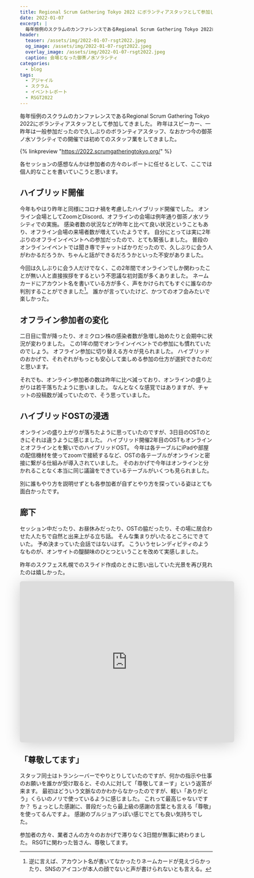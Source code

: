 ```yaml
---
title: Regional Scrum Gathering Tokyo 2022 にボランティアスタッフとして参加してきた
date: 2022-01-07
excerpt: |
  毎年恒例のスクラムのカンファレンスであるRegional Scrum Gathering Tokyo 2022にボランティアスタッフとして参加してきました。
header:
  teaser: /assets/img/2022-01-07-rsgt2022.jpeg
  og_image: /assets/img/2022-01-07-rsgt2022.jpeg
  overlay_image: /assets/img/2022-01-07-rsgt2022.jpeg
  caption: 会場となった御茶ノ水ソラシティ
categories:
  - blog
tags:
  - アジャイル
  - スクラム
  - イベントレポート
  - RSGT2022
---
```


毎年恒例のスクラムのカンファレンスであるRegional Scrum Gathering Tokyo 2022にボランティアスタッフとして参加してきました。
昨年はスピーカー、一昨年は一般参加だったので久しぶりのボランティアスタッフ、なおかつ今の御茶ノ水ソラシティでの開催では初めてのスタッフ業をしてきました。

{% linkpreview "https://2022.scrumgatheringtokyo.org/" %}

各セッションの感想なんかは参加者の方々のレポートに任せるとして、ここでは個人的なことを書いていこうと思います。

## ハイブリッド開催

今年もやはり昨年と同様にコロナ禍を考慮したハイブリッド開催でした。
オンライン会場としてZoomとDiscord、オフラインの会場は例年通り御茶ノ水ソラシティでの実施。
感染者数の状況などが昨年と比べて良い状況ということもあり、オフライン会場の来場者数が増えていたようです。
自分にとっては実に2年ぶりのオフラインイベントへの参加だったので、とても緊張しました。
普段のオンラインイベントでは聞き専でチャットばかりだったので、久しぶりに会う人がわかるだろうか、ちゃんと話ができるだろうかといった不安がありました。

今回は久しぶりに会う人だけでなく、この2年間でオンラインでしか関わったことが無い人と直接挨拶をするという不思議な初対面が多くありました。
ネームカードにアカウント名を書いている方が多く、声をかけられてもすぐに誰なのか判別することができました[^1]。
誰かが言っていたけど、かつてのオフ会みたいで楽しかった。

[^1]: 逆に言えば、アカウント名が書いてなかったりネームカードが見えづらかったり、SNSのアイコンが本人の顔でないと声が書けられないとも言える。

## オフライン参加者の変化

二日目に雪が降ったり、オミクロン株の感染者数が急増し始めたりと会期中に状況が変わりました。
この1年の間でオンラインイベントでの参加にも慣れていたのでしょう。
オフライン参加に切り替える方々が見られました。
ハイブリッドのおかげで、それぞれがもっとも安心して楽しめる参加の仕方が選択できたのだと思います。

それでも、オンライン参加者の数は昨年に比べ減っており、オンラインの盛り上がりは若干落ちたように思いました。
なんとなくな感覚ではありますが、チャットの投稿数が減っていたので、そう思っていました。

## ハイブリッドOSTの浸透

オンラインの盛り上がりが落ちたように思っていたのですが、3日目のOSTのときにそれは違うように感じました。
ハイブリッド開催2年目のOSTもオンラインとオフラインとを繋いでのハイブリッドOST。
今年は各テーブルにiPadや部屋の配信機材を使ってzoomで接続するなど、OSTの各テーブルがオンラインと密接に繋がる仕組みが導入されていました。
そのおかげで今年はオンラインと分かれることなく本当に同じ議論をできているテーブルがいくつも見られました。

別に誰もやり方を説明せずとも各参加者が自ずとやり方を探っている姿はとても面白かったです。

## 廊下

セッション中だったり、お昼休みだったり、OSTの脇だったり、その場に居合わせた人たちで自然と出来上がる立ち話。
そんな集まりがいたるところにできていた。
予め決まっていた会話ではないはず。
こういうセレンディピティのようなものが、オンサイトの醍醐味のひとつということを改めて実感しました。

昨年のスクフェス札幌でのスライド作成のときに思い出していた光景を再び見れたのは嬉しかった。

<iframe class="speakerdeck-iframe" frameborder="0" src="https://speakerdeck.com/player/46568e5408214ef9be4cd4269c8d7a56" title="ふらっと立ち寄れる廊下のある風景 - フラットでオープンネスがもたらす魅力 / The Corridor" allowfullscreen="true" mozallowfullscreen="true" webkitallowfullscreen="true" style="border: 0px; background: padding-box padding-box rgba(0, 0, 0, 0.1); margin: 0px; padding: 0px; border-radius: 6px; box-shadow: rgba(0, 0, 0, 0.2) 0px 5px 40px; width: 560px; height: 420px;" data-ratio="1.3333333333333333"></iframe>

## 「尊敬してます」

スタッフ同士はトランシーバーでやりとりしていたのですが、何かの指示や仕事のお願いを誰かが受け取ると、その人に対して「尊敬してまーす」という返答が来ます。
最初はどういう文脈なのかわからなかったのですが、軽い「ありがとう」くらいのノリで使っているように感じました。
これって最高じゃないですか？
ちょっとした感謝に、普段だったら最上級の感謝の言葉とも言える「尊敬」を使ってるんですよ。
感謝のブルジョアっぽい感じでとても良い気持ちでした。

参加者の方々、業者さんの方々のおかげで滞りなく3日間が無事に終わりました。
RSGTに関わった皆さん、尊敬してます。
